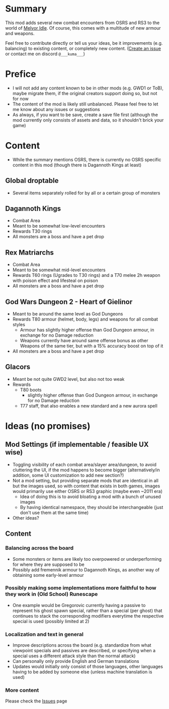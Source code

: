 # Summary
This mod adds several new combat encounters from OSRS and RS3 to the world of [Melvor Idle](https://www.melvoridle.com/). 
Of course, this comes with a multitude of new armour and weapons.

Feel free to contribute directly or tell us your ideas, be it improvements (e.g. balancing) to existing content, or completely new content. ([Create an issue](https://github.com/KumaV1/Runescape-Encounters-in-Melvor/issues) or contact me on discord `@___kuma___`)

# Prefice
* I will not add any content known to be in other mods (e.g. GWD1 or ToB), maybe migrate them, if the original creators support doing so, but not for now
* The content of the mod is likely still unbalanced. Please feel free to let me know about any issues or suggestions
* As always, if you want to be save, create a save file first (although the mod currently only consists of assets and data, so it shouldn't brick your game)

# Content
* While the summary mentions OSRS, there is currently no OSRS specific content in this mod (though there is Dagannoth Kings at least)

## Global droptable
* Several items separately rolled for by all or a certain group of monsters

## Dagannoth Kings
* Combat Area
* Meant to be somewhat low-level encounters
* Rewards T30 rings
* All monsters are a boss and have a pet drop

## Rex Matriarchs
* Combat Area
* Meant to be somewhat mid-level encounters
* Rewards T60 rings (Ugrades to T30 rings) and a T70 melee 2h weapon with poison effect and lifesteal on poison
* All monsters are a boss and have a pet drop

## God Wars Dungeon 2 - Heart of Gielinor
* Meant to be around the same level as God Dungeons
* Rewards T80 armour (helmet, body, legs) and weapons for all combat styles
  * Armour has slightly higher offense than God Dungeon armour, in exchange for no Damage reduction
  * Weapons currently have around same offense bonus as other Weapons of the same tier, but with a 15% accuracy boost on top of it
* All monsters are a boss and have a pet drop

## Glacors
* Meant be not quite GWD2 level, but also not too weak
* Rewards
  * T80 boots
    * slightly higher offense than God Dungeon armour, in exchange for no Damage reduction
  * T77 staff, that also enables a new standard and a new aurora spell

# Ideas (no promises)

## Mod Settings (if implementable / feasible UX wise)
* Toggling visibility of each combat area/slayer area/dungeon, to avoid cluttering the UI, if the mod happens to become bigger (alternatively/in addition, some UI customization to add new section?)
* Not a mod setting, but providing separate mods that are identical in all but the images used, 
  so with content that exists in both games, images would primarily use either OSRS or RS3 graphic (maybe even ~2011 era)
  * Idea of doing this is to avoid bloating a mod with a bunch of unused images
  * By having identical namespace, they should be interchangeable (just don't use them at the same time)
* Other ideas?

## Content
### Balancing across the board
* Some monsters or items are likely too overpowered or underperforming for where they are supposed to be
* Possibly add fremennik armour to Dagannoth Kings, as another way of obtaining some early-level armour

### Possibly making some implementations more faithful to how they work in (Old School) Runescape
* One example would be Gregorovic currently having a passive to represent his ghost spawn special, rather than a special (per ghost) that continues to stack the corresponding modifiers everytime the respective special is used (possibly limited at 2)

### Localization and text in general
* Improve descriptions across the board (e.g. standardize from what viewpoint specials and passives are described, or specifying when a special uses a different attack style than the normal attack)
* Can personally only provide English and German translations
* Updates would initially only consist of those languages, other languages having to be added by someone else (unless machine translation is used)

### More content
Please check the [Issues](https://github.com/KumaV1/Runescape-Encounters-in-Melvor/issues) page
